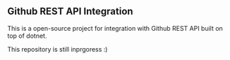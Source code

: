 ## Github REST API Integration

This is a open-source project for integration with Github REST API built on top of dotnet.

This repository is still inprgoress :)